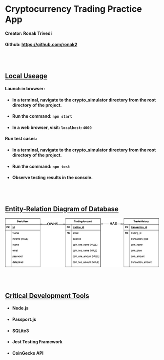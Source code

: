 # **Cryptocurrency Trading Practice App** 
#### Creator: Ronak Trivedi
#### Github: https://github.com/ronak2


<br>
<br>

## <u>**Local Useage**</u>

#### **Launch in browser:**
- #### In a terminal, navigate to the crypto_simulator directory from the root directory of the project.
- #### Run the command:  `npm start` 
- #### In a web browser, visit:  `localhost:4000`


#### **Run test cases:**
- #### In a terminal, navigate to the crypto_simulator directory from the root directory of the project.
- #### Run the command:  `npm test` 
- #### Observe testing results in the console.

<br>
<br>

## <u>**Entity-Relation Diagram of Database**</u>
![image info](./design_documents/erd.jpg)

<br>
<br>

## <u>**Critical Development Tools**</u>
- #### Node.js
- #### Passport.js
- #### SQLite3
- #### Jest Testing Framework
- #### CoinGecko API

